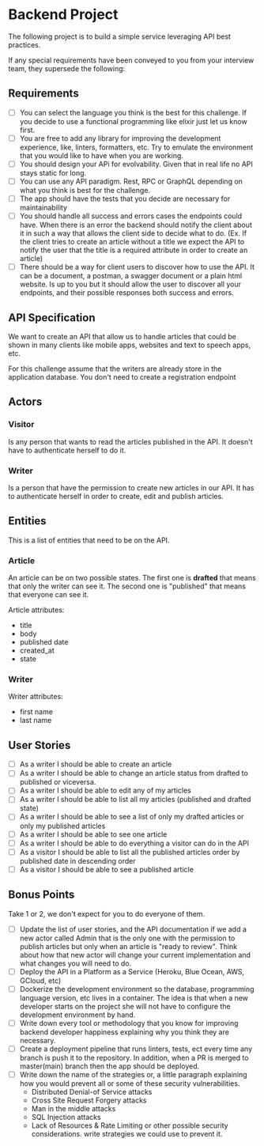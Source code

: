 # Backend Project

The following project is to build a simple service leveraging API best practices.

If any special requirements have been conveyed to you from your interview team, they supersede the following:

## Requirements

- [ ] You can select the language you think is the best for this challenge. If you decide to use a functional programming like elixir just let us know first.
- [ ] You are free to add any library for improving the development experience, like, linters, formatters, etc. Try to emulate the environment that you would like to have when you are working.
- [ ] You should design your APi for evolvability. Given that in real life no API stays static for long.  
- [ ] You can use any API paradigm. Rest, RPC or GraphQL depending on what you think is best for the challenge. 
- [ ] The app should have the tests that you decide are necessary for maintainability
- [ ] You should handle all success and errors cases the endpoints could have. When there is an error the backend should notify the client about it in such a way that allows the client side to decide what to do. (Ex. If the client tries to create an article without a title we expect the API to notify the user that the title is a required attribute in order to create an article) 
- [ ] There should be a way for client users to discover how to use the API. It can be a document, a postman, a swagger document or a plain html website. Is up to you but it should allow the user to discover all your endpoints, and their possible responses both success and errors. 

## API Specification

We want to create an API that allow us to handle articles that could be shown in many clients like mobile apps, websites and text to speech apps, etc.
 
 For this challenge assume that the writers are already store in the application database. You don't need to create a registration endpoint
 

## Actors 

### Visitor
Is any person that wants to read the articles published in the API. It doesn't have to authenticate herself to do it. 

### Writer

Is a person that have the permission to create new articles in our API. It has to authenticate herself in order to create, edit and publish articles.

## Entities

This is a list of entities that need to be on the API.  

### Article

An article can be on two possible states. The first one is **drafted** that means that only the writer can see it. The second one is "published" that means that everyone can see it. 

Article attributes: 

- title
- body
- published date
- created_at
- state

### Writer

Writer attributes: 

- first name
- last name

## User Stories 

- [ ] As a writer I should be able to create an article
- [ ] As a writer I should be able to change an article status from drafted to published or viceversa.
- [ ] As a writer I should be able to edit any of my articles
- [ ] As a writer I should be able to list all my articles (published and drafted state)
- [ ] As a writer I should be able to see a list of only my drafted articles or only my published articles
- [ ] As a writer I should be able to see one article
- [ ] As a writer I should be able to do everything a visitor can do in the API
- [ ] As a visitor I should be able to list all the published articles order by published date in descending order
- [ ] As a visitor I should be able to see a published article 

## Bonus Points 

Take 1 or 2, we don't expect for you to do everyone of them. 

- [ ] Update the list of user stories, and the API documentation if we add a new actor called Admin that is the only one with the permission to publish articles but only when an article is "ready to review". Think about how that new actor will change your current implementation and what changes you will need to do.
 - [ ] Deploy the API in a Platform as a Service (Heroku, Blue Ocean, AWS, GCloud, etc)
- [ ] Dockerize the development environment so the database, programming language version, etc lives in a container. The idea is that when a new developer starts on the project she will not have to configure the development environment by hand. 
- [ ] Write down every tool or methodology that you know for improving backend developer happiness explaining why you think they are necessary. 
- [ ] Create a deployment pipeline that runs linters, tests, ect every time any branch is push it to the repository. In addition, when a PR is merged to master(main) branch then the app should be deployed.
- [ ] Write down the name of the strategies or, a little paragraph explaining how you would prevent all or some of these security vulnerabilities. 
   - Distributed Denial-of Service attacks
   - Cross Site Request Forgery attacks
   - Man in the middle attacks
   - SQL Injection attacks
   - Lack of Resources & Rate Limiting
   or other possible security considerations. write strategies we could use to prevent it.
  
